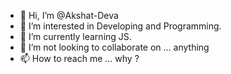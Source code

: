 - 👋 Hi, I’m @Akshat-Deva
- 👀 I’m interested in Developing and Programming.
- 🌱 I’m currently learning   JS.
- 💞️ I’m not looking to collaborate on ... anything
- 📫 How to reach me ... why ?

<!---
Akshat-Deva/Akshat-Deva is a ✨ special ✨ repository because its `README.md` (this file) appears on your GitHub profile.
You can click the Preview link to take a look at your changes.
--->
